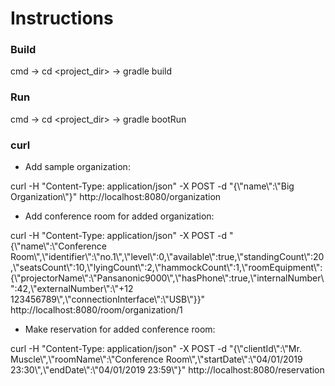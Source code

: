 # Instructions

### Build
cmd -> cd <project_dir> -> gradle build

### Run
cmd -> cd <project_dir> -> gradle bootRun

### curl

- Add sample organization:

curl -H "Content-Type: application/json" -X POST -d "{\\"name\\":\\"Big Organization\\"}" http://localhost:8080/organization

- Add conference room for added organization:

curl -H "Content-Type: application/json" -X POST -d "{\\"name\\":\\"Conference Room\\",\\"identifier\\":\\"no.1\\",\\"level\\":0,\\"available\\":true,\\"standingCount\\":20,\\"seatsCount\\":10,\\"lyingCount\\":2,\\"hammockCount\\":1,\\"roomEquipment\\":{\\"projectorName\\":\\"Pansanonic9000\\",\\"hasPhone\\":true,\\"internalNumber\\":42,\\"externalNumber\\":\\"+12 123456789\\",\\"connectionInterface\\":\\"USB\\"}}" http://localhost:8080/room/organization/1

- Make reservation for added conference room:

curl -H "Content-Type: application/json" -X POST -d "{\\"clientId\\":\\"Mr. Muscle\\",\\"roomName\\":\\"Conference Room\\",\\"startDate\\":\\"04/01/2019 23:30\\",\\"endDate\\":\\"04/01/2019 23:59\\"}" http://localhost:8080/reservation
